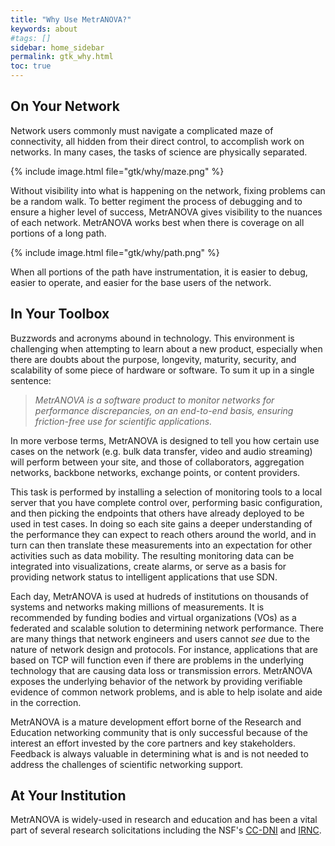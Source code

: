 ```yaml
---
title: "Why Use MetrANOVA?"
keywords: about
#tags: []
sidebar: home_sidebar
permalink: gtk_why.html
toc: true
---
```


## On Your Network

Network users commonly must navigate a complicated maze of
connectivity, all hidden from their direct control, to accomplish work
on networks.  In many cases, the tasks of science are physically
separated.

{% include image.html file="gtk/why/maze.png" %}

Without visibility into what is happening on the network, fixing
problems can be a random walk.  To better regiment the process of
debugging and to ensure a higher level of success, MetrANOVA gives
visibility to the nuances of each network.  MetrANOVA works best when
there is coverage on all portions of a long path.

{% include image.html file="gtk/why/path.png" %}

When all portions of the path have instrumentation, it is easier to
debug, easier to operate, and easier for the base users of the
network.


## In Your Toolbox

Buzzwords and acronyms abound in technology.  This environment is
challenging when attempting to learn about a new product, especially
when there are doubts about the purpose, longevity, maturity,
security, and scalability of some piece of hardware or software.
To sum it up in a single sentence:

> _MetrANOVA is a software product to monitor networks for performance
     discrepancies, on an end-to-end basis, ensuring friction-free use
     for scientific applications._

In more verbose terms, MetrANOVA is designed to tell you how certain
use cases on the network (e.g. bulk data transfer, video and audio
streaming) will perform between your site, and those of collaborators,
aggregation networks, backbone networks, exchange points, or content
providers.

This task is performed by installing a selection of monitoring tools
to a local server that you have complete control over, performing
basic configuration, and then picking the endpoints that others have
already deployed to be used in test cases.  In doing so each site
gains a deeper understanding of the performance they can expect to
reach others around the world, and in turn can then translate these
measurements into an expectation for other activities such as data
mobility.  The resulting monitoring data can be integrated into
visualizations, create alarms, or serve as a basis for providing
network status to intelligent applications that use SDN.

Each day, MetrANOVA is used at hudreds of institutions on thousands of
systems and networks making millions of measurements.  It is
recommended by funding bodies and virtual organizations (VOs) as a
federated and scalable solution to determining network performance.
There are many things that network engineers and users cannot _see_
due to the nature of network design and protocols.  For instance,
applications that are based on TCP will function even if there are
problems in the underlying technology that are causing data loss or
transmission errors.  MetrANOVA exposes the underlying behavior of the
network by providing verifiable evidence of common network problems,
and is able to help isolate and aide in the correction.

MetrANOVA is a mature development effort borne of the Research and
Education networking community that is only successful because of the
interest an effort invested by the core partners and key stakeholders.
Feedback is always valuable in determining what is and is not needed
to address the challenges of scientific networking support.


## At Your Institution

MetrANOVA is widely-used in research and education and has been a
vital part of several research solicitations including the NSF's
[CC-DNI](https://www.nsf.gov/pubs/2015/nsf15534/nsf15534.htm) and
[IRNC](https://www.nsf.gov/funding/pgm_summ.jsp?pims_id=503382&amp;org=ACI).

